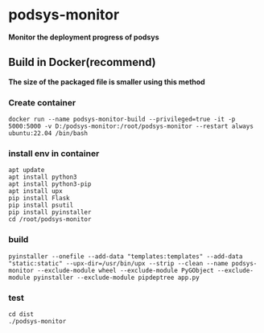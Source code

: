 # podsys-monitor
**Monitor the deployment progress of podsys**

## Build in Docker(recommend)
**The size of the packaged file is smaller using this method**
### Create container
``` shell
docker run --name podsys-monitor-build --privileged=true -it -p 5000:5000 -v D:/podsys-monitor:/root/podsys-monitor --restart always ubuntu:22.04 /bin/bash
```
### install env in container
``` shell
apt update
apt install python3
apt install python3-pip
apt install upx
pip install Flask
pip install psutil
pip install pyinstaller
cd /root/podsys-monitor
```

### build
``` shell
pyinstaller --onefile --add-data "templates:templates" --add-data "static:static" --upx-dir=/usr/bin/upx --strip --clean --name podsys-monitor --exclude-module wheel --exclude-module PyGObject --exclude-module pyinstaller --exclude-module pipdeptree app.py
```

### test
``` shell
cd dist
./podsys-monitor
```
